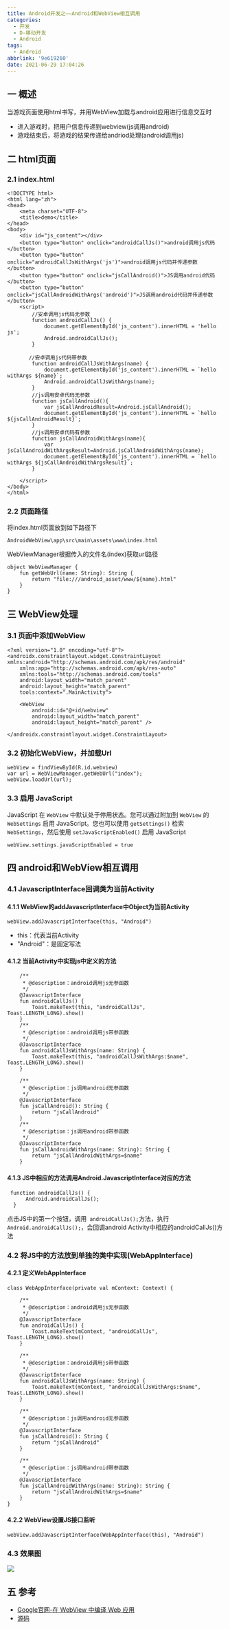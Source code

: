 ```yaml
---
title: Android开发之——Android和WebView相互调用
categories:
  - 开发
  - D-移动开发
  - Android
tags:
  - Android
abbrlink: '9e619260'
date: 2021-06-29 17:04:26
---
```

## 一 概述

当游戏页面使用html书写，并用WebView加载与android应用进行信息交互时

* 进入游戏时，把用户信息传递到webview(js调用android)
* 游戏结束后，将游戏的结果传递给andriod处理(android调用js)

<!--more-->

## 二 html页面

### 2.1 index.html

```
<!DOCTYPE html>
<html lang="zh">
<head>
    <meta charset="UTF-8">
    <title>demo</title>
</head>
<body>
    <div id="js_content"></div>
    <button type="button" onclick="androidCallJs()">android调用js代码</button>
    <button type="button" onclick="androidCallJsWithArgs('js')">android调用js代码并传递参数</button>
    <button type="button" onclick="jsCallAndroid()">JS调用android代码</button>
    <button type="button" onclick="jsCallAndroidWithArgs('android')">JS调用android代码并传递参数</button>
    <script>
		//安卓调用js代码无参数
        function androidCallJs() {
            document.getElementById('js_content').innerHTML = 'hello js';
            Android.androidCallJs();
        }

       //安卓调用js代码带参数
        function androidCallJsWithArgs(name) {
            document.getElementById('js_content').innerHTML = `hello withArgs ${name}`;
            Android.androidCallJsWithArgs(name);
        }
		//js调用安卓代码无参数
		function jsCallAndroid(){
		    var jsCallAndroidResult=Android.jsCallAndroid();
			document.getElementById('js_content').innerHTML = `hello ${jsCallAndroidResult}`;
		}
		//js调用安卓代码有参数
		function jsCallAndroidWithArgs(name){
		    var jsCallAndroidWithArgsResult=Android.jsCallAndroidWithArgs(name);
			document.getElementById('js_content').innerHTML = `hello withArgs ${jsCallAndroidWithArgsResult}`;
		}

    </script>
</body>
</html>
```

### 2.2 页面路径

将index.html页面放到如下路径下

```
AndroidWebView\app\src\main\assets\www\index.html
```

WebViewManager根据传入的文件名(index)获取url路径

```
object WebViewManager {
    fun getWebUrl(name: String): String {
        return "file:///android_asset/www/${name}.html"
    }
}
```
## 三 WebView处理

### 3.1 页面中添加WebView

```
<?xml version="1.0" encoding="utf-8"?>
<androidx.constraintlayout.widget.ConstraintLayout xmlns:android="http://schemas.android.com/apk/res/android"
    xmlns:app="http://schemas.android.com/apk/res-auto"
    xmlns:tools="http://schemas.android.com/tools"
    android:layout_width="match_parent"
    android:layout_height="match_parent"
    tools:context=".MainActivity">

    <WebView
        android:id="@+id/webview"
        android:layout_width="match_parent"
        android:layout_height="match_parent" />

</androidx.constraintlayout.widget.ConstraintLayout>
```

### 3.2 初始化WebView，并加载Url

```
webView = findViewById(R.id.webview)
var url = WebViewManager.getWebUrl("index");
webView.loadUrl(url);
```

### 3.3 启用 JavaScript

JavaScript 在 `WebView` 中默认处于停用状态。您可以通过附加到 `WebView` 的 `WebSettings` 启用 JavaScript。您也可以使用 `getSettings()` 检索 `WebSettings`，然后使用 `setJavaScriptEnabled()` 启用 JavaScript

```
webView.settings.javaScriptEnabled = true
```

## 四 android和WebView相互调用

### 4.1 JavascriptInterface回调类为当前Activity

#### 4.1.1 WebView的addJavascriptInterface中Object为当前Activity

```
webView.addJavascriptInterface(this, "Android")
```

* this：代表当前Activity
* "Android"：是固定写法

#### 4.1.2 当前Activity中实现js中定义的方法

```
    /**
     * @description：android调用js无参函数
     */
    @JavascriptInterface
    fun androidCallJs() {
        Toast.makeText(this, "androidCallJs", Toast.LENGTH_LONG).show()
    }
    /**
     * @description：android调用js带参函数
     */
    @JavascriptInterface
    fun androidCallJsWithArgs(name: String) {
        Toast.makeText(this, "androidCallJsWithArgs:$name", Toast.LENGTH_LONG).show()
    }

    /**
     * @description：js调用android无参函数
     */
    @JavascriptInterface
    fun jsCallAndroid(): String {
        return "jsCallAndroid"
    }
    /**
     * @description：js调用android带参函数
     */
    @JavascriptInterface
    fun jsCallAndroidWithArgs(name: String): String {
        return "jsCallAndroidWithArgs=$name"
    }
```

#### 4.1.3 JS中相应的方法调用Android.JavascriptInterface对应的方法

```
 function androidCallJs() {
      Android.androidCallJs();
  }
```

点击JS中的第一个按钮，调用` androidCallJs();`方法，执行`Android.androidCallJs();`，会回调android Activity中相应的androidCallJs()方法

### 4.2 将JS中的方法放到单独的类中实现(WebAppInterface)

#### 4.2.1 定义WebAppInterface

```
class WebAppInterface(private val mContext: Context) {

    /**
     * @description：android调用js无参函数
     */
    @JavascriptInterface
    fun androidCallJs() {
        Toast.makeText(mContext, "androidCallJs", Toast.LENGTH_LONG).show()
    }

    /**
     * @description：android调用js带参函数
     */
    @JavascriptInterface
    fun androidCallJsWithArgs(name: String) {
        Toast.makeText(mContext, "androidCallJsWithArgs:$name", Toast.LENGTH_LONG).show()
    }

    /**
     * @description：js调用android无参函数
     */
    @JavascriptInterface
    fun jsCallAndroid(): String {
        return "jsCallAndroid"
    }

    /**
     * @description：js调用android带参函数
     */
    @JavascriptInterface
    fun jsCallAndroidWithArgs(name: String): String {
        return "jsCallAndroidWithArgs=$name"
    }
}
```

#### 4.2.2 WebView设置JS接口监听

```
webView.addJavascriptInterface(WebAppInterface(this), "Android")
```

### 4.3 效果图
![][1]
## 五 参考
* [Google官网-在 WebView 中编译 Web 应用](https://developer.android.google.cn/guide/webapps/webview#kotlin)
* [源码](https://download.csdn.net/download/Calvin_zhou/19895094)


[1]:https://fastly.jsdelivr.net/gh/PGzxc/CDN@master/blog-android/android-webview-javaScriptEnabled.gif


